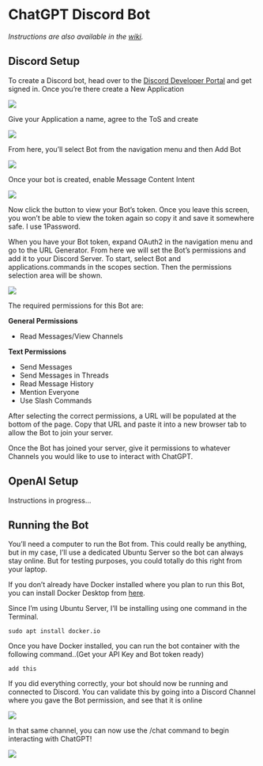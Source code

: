 # ChatGPT Discord Bot

*Instructions are also available in the  [wiki](https://github.com/tplesetz/chatgpt-turbo-discord-bot/wiki).*

## Discord Setup

To create a Discord bot, head over to the [Discord Developer Portal](https://discord.com/developers/applications) and get signed in. Once you’re there create a New Application


![](https://miro.medium.com/v2/resize:fit:1012/format:webp/1*fpWfKMZLU1eNWgj456pWpg.png)

Give your Application a name, agree to the ToS and create


![](https://miro.medium.com/v2/resize:fit:1400/format:webp/1*BYHuVlINNzhHVBczOf2Lng.png)

From here, you’ll select Bot from the navigation menu and then Add Bot


![](https://miro.medium.com/v2/resize:fit:1400/format:webp/1*yGTAfqulVL9MPqDZ9OGIkw.png)

Once your bot is created, enable Message Content Intent


![](https://miro.medium.com/v2/resize:fit:1400/format:webp/1*khZ71ASO2ZwjaoM41tIHfw.png)

Now click the button to view your Bot’s token. Once you leave this screen, you won’t be able to view the token again so copy it and save it somewhere safe. I use 1Password.

When you have your Bot token, expand OAuth2 in the navigation menu and go to the URL Generator. From here we will set the Bot’s permissions and add it to your Discord Server. To start, select Bot and applications.commands in the scopes section. Then the permissions selection area will be shown.


![](https://miro.medium.com/v2/resize:fit:1400/format:webp/1*11cRb3HW96HhKRh_YYG9wA.png)

The required permissions for this Bot are:

**General Permissions**

* Read Messages/View Channels

**Text Permissions**

* Send Messages
* Send Messages in Threads
* Read Message History
* Mention Everyone
* Use Slash Commands

After selecting the correct permissions, a URL will be populated at the bottom of the page. Copy that URL and paste it into a new browser tab to allow the Bot to join your server.

Once the Bot has joined your server, give it permissions to whatever Channels you would like to use to interact with ChatGPT.

## OpenAI Setup

Instructions in progress... 

## Running the Bot

You’ll need a computer to run the Bot from. This could really be anything, but in my case, I’ll use a dedicated Ubuntu Server so the bot can always stay online. But for testing purposes, you could totally do this right from your laptop. 

If you don’t already have Docker installed where you plan to run this Bot, you can install Docker Desktop from [here](https://www.docker.com/products/docker-desktop/).

Since I’m using Ubuntu Server, I’ll be installing using one command in the Terminal.

```shell
sudo apt install docker.io
```

Once you have Docker installed, you can run the bot container with the following command..(Get your API Key and Bot token ready)

```shell
add this
```

If you did everything correctly, your bot should now be running and connected to Discord. You can validate this by going into a Discord Channel where you gave the Bot permission, and see that it is online


![](https://miro.medium.com/v2/resize:fit:640/format:webp/1*LYRC6AWOqEcF4p9A-Qf-jA.png)

In that same channel, you can now use the /chat command to begin interacting with ChatGPT!

![](https://miro.medium.com/v2/resize:fit:1400/1*_kbGjZB2vvQtfE3Ys5ACBg.gif)
